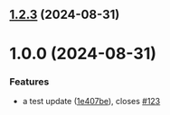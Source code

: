 ## [1.2.3](https://github.com/DVybornov1/Arch_pc_2-s/compare/1.0.0...1.2.3) (2024-08-31)



# 1.0.0 (2024-08-31)


### Features

* a test update ([1e407be](https://github.com/DVybornov1/Arch_pc_2-s/commit/1e407bebade5c385b607962173299d473fe91f03)), closes [#123](https://github.com/DVybornov1/Arch_pc_2-s/issues/123)



